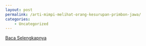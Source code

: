 ```yaml
---
layout: post
permalink: /arti-mimpi-melihat-orang-kesurupan-primbon-jawa/
categories:
    - Uncategorized
---
```


[Baca Selengkapnya](/08)